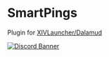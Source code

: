 # SmartPings

Plugin for [XIVLauncher/Dalamud](https://goatcorp.github.io/)

[![Discord Banner](https://discord.com/api/guilds/669688899248979968/widget.png?style=banner2)](https://discord.gg/rSucAJ6A7u)

